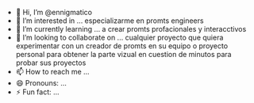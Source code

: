 - 👋 Hi, I’m @ennigmatico
- 👀 I’m interested in ... especializarme en promts engineers
- 🌱 I’m currently learning ... a crear promts profacionales y interacctivos 
- 💞️ I’m looking to collaborate on ... cualquier proyecto que quiera experimentar con un creador de promts en su equipo o proyecto personal para obtener la parte vizual en cuestion de minutos para probar sus proyectos
- 📫 How to reach me ...
- 😄 Pronouns: ...
- ⚡ Fun fact: ...

<!---
ennigmatico/ennigmatico is a ✨ special ✨ repository because its `README.md` (this file) appears on your GitHub profile.
You can click the Preview link to take a look at your changes.
--->
